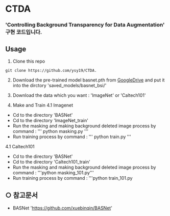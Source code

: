 # CTDA
### 'Controlling Background Transparency for Data Augmentation' 구현 코드입니다.

## Usage
1. Clone this repo
```
git clone https://github.com/ysy19/CTDA.
```
2. Download the pre-trained model basnet.pth from [GoogleDrive](https://drive.google.com/open?id=1s52ek_4YTDRt_EOkx1FS53u-vJa0c4nu) and put it into the dirctory 'saved_models/basnet_bsi/'

3. Download the data which you want : 'ImageNet' or 'Caltech101'

4. Make and Train
4.1 Imagenet 
-  Cd to the directory 'BASNet'
-  Cd to the directory 'ImageNet_train'
-  Run the masking and making background deleted image process by command : 
'''
python masking.py
'''
-  Run training process by command : 
'''
python train.py
'''

4.1 Caltech101 
-  Cd to the directory 'BASNet'
-  Cd to the directory 'Caltech101_train'
-  Run the masking and making background deleted image process by command : '''python masking_101.py'''
-  Run training process by command : '''python train_101.py

## ○ 참고문서
- BASNet 'https://github.com/xuebinqin/BASNet'
